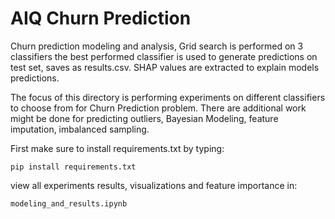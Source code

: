 # AIQ Churn Prediction

Churn prediction modeling and analysis, Grid search is performed on 3 classifiers the best performed classifier is used
to generate predictions on test set, saves as results.csv. SHAP values are extracted to explain models predictions.



The focus of this directory is performing experiments on different classifiers to choose from for Churn Prediction problem.
There are additional work might be done for predicting outliers, Bayesian Modeling, feature imputation, imbalanced sampling.



First make sure to install requirements.txt  by typing:

```
pip install requirements.txt 
```


view all experiments results, visualizations and feature importance in:
```
modeling_and_results.ipynb

```


 





